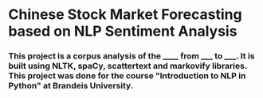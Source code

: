 # Chinese Stock Market Forecasting based on NLP Sentiment Analysis
### This project is a corpus analysis of the ____  from ___ to ___. It is built using NLTK, spaCy, scattertext and markovify libraries. This project was done for the course "Introduction to NLP in Python" at Brandeis University.
